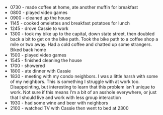 

* 0730 - made coffee at home, ate another muffin for breakfast
* 0800 - played video games
* 0900 - cleaned up the house
* 1145 - cooked omelettes and breakfast potatoes for lunch
* 1245 - drove Cassie to work
* 1300 - took my bike up to the capital, down state street, then doubled back a bit to get on the bike path.
Took the bike path to a coffee shop a mile or two away. Had a cold coffee and chatted up some strangers. Biked back home
* 1500 - played video games
* 1545 - finished cleaning the house
* 1700 - showered
* 1800 - ate dinner with Cassie
* 1830 - meeting with my condo neighbors. I was a little harsh with some of my neighbors.
This is something I struggle with at work too. Disappointing, but interesting to learn that this
problem isn't unique to work. Not sure if this means I'm a bit of an asshole everywhere, or just that I
should live and work with less group interaction
* 1930 - had some wine and beer with neighbors
* 2100 - watched TV with Cassie then went to bed at 2300
